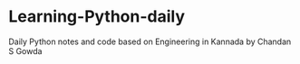 # Learning-Python-daily
Daily Python notes and code based on Engineering in Kannada by Chandan S Gowda

